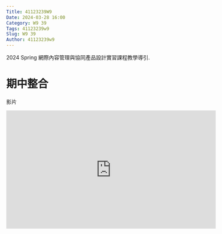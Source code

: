 ```yaml
---
Title: 41123239W9
Date: 2024-03-28 16:00
Category: W9 39
Tags: 41123239w9
Slug: W9 39
Author: 41123239w9
---
```


2024 Spring 網際內容管理與協同產品設計實習課程教學導引.


<!-- PELICAN_END_SUMMARY -->

# 期中整合
影片
<iframe width="560" height="315" src="https://www.youtube.com/embed/ZB56btamJ1w?si=SqcKVpT7sWGqfloK" title="YouTube video player" frameborder="0" allow="accelerometer; autoplay; clipboard-write; encrypted-media; gyroscope; picture-in-picture; web-share" referrerpolicy="strict-origin-when-cross-origin" allowfullscreen></iframe>